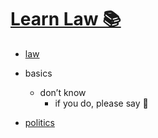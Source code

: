 # [Learn Law 📚](https://my.mindnode.com/xGXnpQKEqRv7eHeqTwgz8CsdknxhnWZj68baiyCd)

- [law](http://www.wikiwand.com/en/Law)


- basics
  - don’t know  
  	- if you do, please say 💙


- [politics](Politics)

